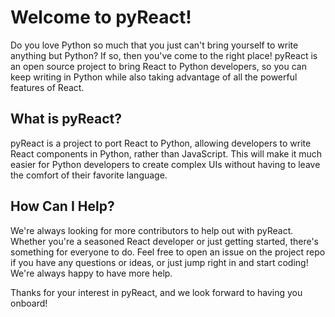 # Welcome to pyReact!

Do you love Python so much that you just can't bring yourself to write anything but Python? If so, then you've come to the right place! pyReact is an open source project to bring React to Python developers, so you can keep writing in Python while also taking advantage of all the powerful features of React.

## What is pyReact?

pyReact is a project to port React to Python, allowing developers to write React components in Python, rather than JavaScript. This will make it much easier for Python developers to create complex UIs without having to leave the comfort of their favorite language.

## How Can I Help?

We're always looking for more contributors to help out with pyReact. Whether you're a seasoned React developer or just getting started, there's something for everyone to do. Feel free to open an issue on the project repo if you have any questions or ideas, or just jump right in and start coding! We're always happy to have more help. 

Thanks for your interest in pyReact, and we look forward to having you onboard!